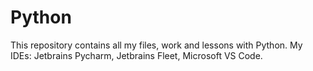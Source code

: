 # Python

This repository contains all my files, work and lessons with Python.
My IDEs: Jetbrains Pycharm, Jetbrains Fleet, Microsoft VS Code.
